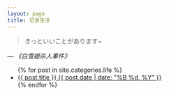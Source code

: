```yaml
---
layout: page
title: 记录生活
---
```

> きっといいことがあります~
<p class="clearfix"><cite>— 《白雪姬杀人事件》</cite></p>

<div class="wrapper">
<ul class="post-list">
{% for post in site.categories.life %}
  <li class="post-list-li"><a href="{{ site.url }}{{ post.url }}">{{ post.title }} <span class="entry-date"><time datetime="{{ post.date | date_to_xmlschema }}">{{ post.date | date: "%B %d, %Y" }}</time></span></a></li>
{% endfor %}
</ul>
</div>

